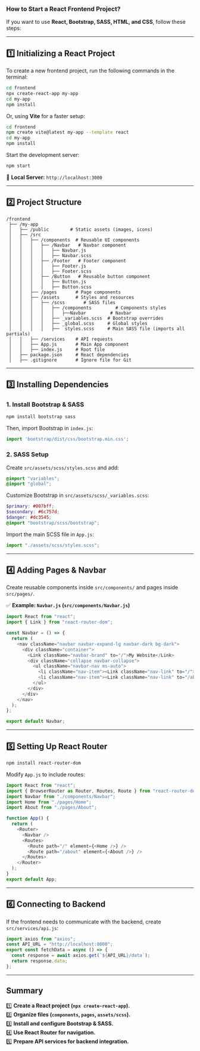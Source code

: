 ### **How to Start a React Frontend Project?**
If you want to use **React, Bootstrap, SASS, HTML, and CSS**, follow these steps:

---

## **1️⃣ Initializing a React Project**
To create a new frontend project, run the following commands in the terminal:
```sh
cd frontend
npx create-react-app my-app
cd my-app
npm install
```
Or, using **Vite** for a faster setup:
```sh
cd frontend
npm create vite@latest my-app --template react
cd my-app
npm install
```
Start the development server:
```sh
npm start
```
📌 **Local Server:** `http://localhost:3000`

---

## **2️⃣ Project Structure**
```
/frontend
 ├── /my-app
 │   ├── /public        # Static assets (images, icons)
 │   ├── /src
 │   │   ├── /components  # Reusable UI components
 │   │   │   ├── /Navbar   # Navbar component
 │   │   │   │   ├── Navbar.js
 │   │   │   │   ├── Navbar.scss
 │   │   │   ├── /Footer   # Footer component
 │   │   │   │   ├── Footer.js
 │   │   │   │   ├── Footer.scss
 │   │   │   ├── /Button   # Reusable button component
 │   │   │   │   ├── Button.js
 │   │   │   │   ├── Button.scss
 │   │   ├── /pages       # Page components
 │   │   ├── /assets      # Styles and resources
 │   │   │   ├── /scss       # SASS files
 │   │   │   │   ├── /components         # Components styles
 │   │   │   │   │   ├──Navbar         # Navbar  
 │   │   │   │   ├── _variables.scss  # Bootstrap overrides
 │   │   │   │   ├── _global.scss     # Global styles
 │   │   │   │   ├──  styles.scss     # Main SASS file (imports all partials)
 │   │   ├── /services    # API requests
 │   │   ├── App.js       # Main App component
 │   │   ├── index.js     # Root file
 │   ├── package.json     # React dependencies
 │   ├── .gitignore       # Ignore file for Git
```

---

## **3️⃣ Installing Dependencies**
### **1. Install Bootstrap & SASS**
```sh
npm install bootstrap sass
```
Then, import Bootstrap in `index.js`:
```javascript
import 'bootstrap/dist/css/bootstrap.min.css';
```
### **2. SASS Setup**
Create `src/assets/scss/styles.scss` and add:
```scss
@import "variables";
@import "global";
```
Customize Bootstrap in `src/assets/scss/_variables.scss`:
```scss
$primary: #007bff;
$secondary: #6c757d;
$danger: #dc3545;
@import "bootstrap/scss/bootstrap";
```
Import the main SCSS file in `App.js`:
```javascript
import "./assets/scss/styles.scss";
```

---

## **4️⃣ Adding Pages & Navbar**
Create reusable components inside `src/components/` and pages inside `src/pages/`.

✅ **Example: `Navbar.js` (`src/components/Navbar.js`)**
```javascript
import React from "react";
import { Link } from "react-router-dom";

const Navbar = () => {
  return (
    <nav className="navbar navbar-expand-lg navbar-dark bg-dark">
      <div className="container">
        <Link className="navbar-brand" to="/">My Website</Link>
        <div className="collapse navbar-collapse">
          <ul className="navbar-nav ms-auto">
            <li className="nav-item"><Link className="nav-link" to="/">Home</Link></li>
            <li className="nav-item"><Link className="nav-link" to="/about">About</Link></li>
          </ul>
        </div>
      </div>
    </nav>
  );
};

export default Navbar;
```

---

## **5️⃣ Setting Up React Router**
```sh
npm install react-router-dom
```
Modify `App.js` to include routes:
```javascript
import React from "react";
import { BrowserRouter as Router, Routes, Route } from "react-router-dom";
import Navbar from "./components/Navbar";
import Home from "./pages/Home";
import About from "./pages/About";

function App() {
  return (
    <Router>
      <Navbar />
      <Routes>
        <Route path="/" element={<Home />} />
        <Route path="/about" element={<About />} />
      </Routes>
    </Router>
  );
}
export default App;
```

---

## **6️⃣ Connecting to Backend**
If the frontend needs to communicate with the backend, create `src/services/api.js`:
```javascript
import axios from "axios";
const API_URL = "http://localhost:8000";
export const fetchData = async () => {
  const response = await axios.get(`${API_URL}/data`);
  return response.data;
};
```

---

## **Summary**
1️⃣ **Create a React project (`npx create-react-app`).**  
2️⃣ **Organize files (`components`, `pages`, `assets/scss`).**  
3️⃣ **Install and configure Bootstrap & SASS.**  
4️⃣ **Use React Router for navigation.**  
5️⃣ **Prepare API services for backend integration.**  






